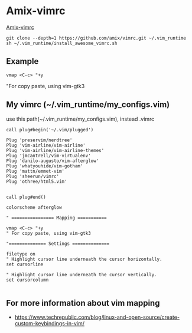 # Amix-vimrc
[Amix-vimrc](https://github.com/amix/vimrc)

`
git clone --depth=1 https://github.com/amix/vimrc.git ~/.vim_runtime
sh ~/.vim_runtime/install_awesome_vimrc.sh
`

## Example
`vmap <C-c> "+y`

"For copy paste, using vim-gtk3


## My vimrc (~/.vim_runtime/my_configs.vim)
use this path(~/.vim_runtime/my_configs.vim), instead .vimrc
```
call plug#begin('~/.vim/plugged')

Plug 'preservim/nerdtree'
Plug 'vim-airline/vim-airline'
Plug 'vim-airline/vim-airline-themes'
Plug 'jmcantrell/vim-virtualenv'
Plug 'danilo-augusto/vim-afterglow'
Plug 'whatyouhide/vim-gotham'
Plug 'mattn/emmet-vim'
Plug 'sheerun/vimrc'
Plug 'othree/html5.vim'


call plug#end()

colorscheme afterglow

" ================ Mapping ===========

vmap <C-c> "+y
" For copy paste, using vim-gtk3

"============== Settings ==============

filetype on 
" Highlight cursor line underneath the cursor horizontally.
set cursorline

" Highlight cursor line underneath the cursor vertically.
set cursorcolumn


```

## For more information about vim mapping
- https://www.techrepublic.com/blog/linux-and-open-source/create-custom-keybindings-in-vim/



